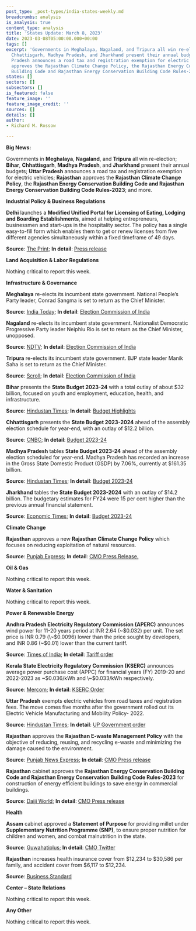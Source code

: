 ```yaml
---
post_type: _post-types/india-states-weekly.md
breadcrumbs: analysis
is_analysis: true
content_type: analysis
title: 'States Update: March 8, 2023'
date: 2023-03-08T05:00:00.000+00:00
tags: []
excerpt: 'Governments in Meghalaya, Nagaland, and Tripura all win re-election; Bihar,
  Chhattisgarh, Madhya Pradesh, and Jharkhand present their annual budgets; Uttar
  Pradesh announces a road tax and registration exemption for electric vehicles; Rajasthan
  approves the Rajasthan Climate Change Policy, the Rajasthan Energy Conservation
  Building Code and Rajasthan Energy Conservation Building Code Rules-2023; and more. '
states: []
sectors: []
subsectors: []
is_featured: false
feature_image: ''
feature_image_credit: ''
sources: []
details: []
author:
- Richard M. Rossow

---
```

**Big News:**

Governments in **Meghalaya**, **Nagaland**, and **Tripura** all win re-election; **Bihar**, **Chhattisgarh**, **Madhya** **Pradesh**, and **Jharkhand** present their annual budgets; **Uttar Pradesh** announces a road tax and registration exemption for electric vehicles; **Rajasthan** approves the **Rajasthan Climate Change Policy**, the **Rajasthan Energy Conservation Building Code and Rajasthan Energy Conservation Building Code Rules-2023**; and more.

**Industrial Policy & Business Regulations**

**Delhi** launches a **Modified Unified Portal for Licensing of Eating, Lodging and Boarding Establishments**, aimed at helping entrepreneurs, businessmen and start-ups in the hospitality sector. The policy has a single easy-to-fill form which enables them to get or renew licenses from five different agencies simultaneously within a fixed timeframe of 49 days.

**Source**: [The Print](https://theprint.in/india/boost-to-night-time-economy-delhi-lg-launches-single-window-portal-for-quick-licencing-of-eating-boarding-establishments/1407725/); **In detail**: [Press release](https://lg.delhi.gov.in/content/lt-governor-launches-modified-unified-portal-licensing-eating-lodging-and-boarding)

**Land Acquisition & Labor Regulations**

Nothing critical to report this week.

**Infrastructure & Governance**

**Meghalaya** re-elects its incumbent state government. National People’s Party leader, Conrad Sangma is set to return as the Chief Minister. 

**Source**: [India Today](https://www.indiatoday.in/india/story/conrad-sangma-reunites-with-allies-meghalaya-mlas-to-take-oath-today-5-points-2343049-2023-03-06); **In detail**: [Election Commission of India](https://results.eci.gov.in/ResultAcGenMar2023/partywiseresult-S15.htm)

**Nagaland** re-elects its incumbent state government. Nationalist Democratic Progressive Party leader Neiphiu Rio is set to return as the Chief Minister, unopposed. 

**Source**: [NDTV](https://www.ndtv.com/india-news/nagaland-set-for-oppositionless-government-all-parties-back-bjp-alliance-3837525); **In detail**: [Election Commission of India](https://results.eci.gov.in/ResultAcGenMar2023/partywiseresult-S17.htm?st=S17)

**Tripura** re-elects its incumbent state government. BJP state leader Manik Saha is set to return as the Chief Minister. 

**Source**: [Scroll](https://scroll.in/article/1045084/tripura-poll-results-in-28-charts-slim-victory-for-bjp-as-opposition-holds-ground); **In detail**: [Election Commission of India](https://results.eci.gov.in/ResultAcGenMar2023/partywiseresult-S23.htm?st=S23)

**Bihar** presents the **State Budget 2023-24** with a total outlay of about $32 billion, focused on youth and employment, education, health, and infrastructure. 

**Source**: [Hindustan Times](https://www.hindustantimes.com/cities/patna-news/with-2-62-lakh-cr-for-2023-24-bihar-budget-focuses-on-education-jobs-101677602920203.html); **In detail**: [Budget Highlights](https://state.bihar.gov.in/finance/cache/12/04-Mar-23/SHOW_DOCS/Budget%20Highlight%202023-24(latest%20news).pdf)

**Chhattisgarh** presents the **State Budget 2023-2024** ahead of the assembly election schedule for year-end, with an outlay of $12.2 billion. 

**Source**: [CNBC](https://www.cnbctv18.com/economy/chhattisgarh-budget-2023-34-bhupesh-baghel-youth-employment-jobs-farmers-loan-women-schemes-pension-education-infra-health-policies-taxes-16104711.htm); **In detail**: [Budget 2023-24](https://finance.cg.gov.in/budget_doc/main_budget.asp?year1=2023)

**Madhya Pradesh** tables **State Budget 2023-24** ahead of the assembly election scheduled for year-end. Madhya Pradesh has recorded an increase in the Gross State Domestic Product (GSDP) by 7.06%, currently at $161.35 billion. 

**Source**: [Hindustan Times](https://www.hindustantimes.com/cities/bhopal-news/madhya-pradesh-budget-2023-live-shivraj-chouhan-s-government-to-present-the-first-ebudget-101677645527134.html); **In detail**: [Budget 2023-24](https://finance.mp.gov.in/budget)

**Jharkhand** tables the **State Budget 2023-2024** with an outlay of $14.2 billion. The budgetary estimates for FY24 were 15 per cent higher than the previous annual financial statement. 

**Source**: [Economic Times](https://economictimes.indiatimes.com/news/economy/finance/jharkhand-govt-tables-rs-1-16-lakh-cr-budget-for-fy24-in-assembly/articleshow/98386487.cms); **In detail**: [Budget 2023-24](https://finance.jharkhand.gov.in/budget2023.aspx)

**Climate Change**

**Rajasthan** approves a new **Rajasthan Climate Change Policy** which focuses on reducing exploitation of natural resources.

**Source**: [Punjab Express](https://www.punjabnewsexpress.com/national/news/state-cabinet-approves-rajasthan-energy-conservation-building-code-201637); **In detail**: [CMO Press Release.](https://cmo.rajasthan.gov.in/pressreleasedetail/82886)

**Oil & Gas**

Nothing critical to report this week.

**Water & Sanitation**

Nothing critical to report this week.

**Power & Renewable Energy**

**Andhra Pradesh Electricity Regulatory Commission (APERC)** announces wind power for 11-20 years period at INR 2.64 (\~$0.032) per unit. The set price is INR 0.79 (\~$0.0096) lower than the price sought by developers, and INR 0.86 (\~$0.01) lower than the current tariff. 

**Source**: [Times of India](https://timesofindia.indiatimes.com/city/amaravati/aperc-fixes-wind-power-tariff-at-lower-slab/articleshow/98350142.cms); **In detail**: [Tariff order](https://aperc.gov.in/admin/upload/Windtarifforder.pdf)

**Kerala State Electricity Regulatory Commission (KSERC)** announces average power purchase cost (APPC) for financial years (FY) 2019-20 and 2022-2023 as \~$0.036/kWh and \~$0.033/kWh respectively. 

**Source**: [Mercom](https://mercomindia.com/kerala-regulator-sets-appc-fy23/); **In detail**: [KSERC Order](https://www.erckerala.org/orders/APPC%20Order%20dated%2023.02.2023.pdf)

**Uttar Pradesh** exempts electric vehicles from road taxes and registration fees. The move comes five months after the government rolled out its Electric Vehicle Manufacturing and Mobility Policy- 2022.

 **Source**: [Hindustan Times](https://www.hindustantimes.com/cities/lucknow-news/electric-vehicles-uttar-pradesh-government-issues-order-granting-road-tax-registration-fee-exemption-101677956469127.html); **In detail**: [UP Government order](https://acrobat.adobe.com/id/urn:aaid:sc:VA6C2:64682c8e-89bd-4013-b115-b1d8aa4915ac)

**Rajasthan** approves the **Rajasthan E-waste Management Policy** with the objective of reducing, reusing, and recycling e-waste and minimizing the damage caused to the environment. 

**Source**: [Punjab News Express](https://www.punjabnewsexpress.com/national/news/state-cabinet-approves-rajasthan-energy-conservation-building-code-201637); **In detail**: [CMO Press release](https://cmo.rajasthan.gov.in/pressreleasedetail/82886)

**Rajasthan** cabinet approves the **Rajasthan Energy Conservation Building Code and Rajasthan Energy Conservation Building Code Rules-2023** for construction of energy efficient buildings to save energy in commercial buildings. 

**Source**: [Daiji World](https://www.daijiworld.com/news/newsDisplay?newsID=1055851); **In detail**: [CMO Press release](https://cmo.rajasthan.gov.in/pressreleasedetail/82886)

**Health**

**Assam** cabinet approved a **Statement of Purpose** for providing millet under **Supplementary Nutrition Programme (SNP)**, to ensure proper nutrition for children and women, and combat malnutrition in the state.

**Source**: [Guwahatiplus](https://www.guwahatiplus.com/assam/assam-government-approves-sop-for-tackling-malnutrition); **In detail**: [CMO Twitter](https://twitter.com/himantabiswa/status/1628346580880461824)

**Rajasthan** increases health insurance cover from $12,234 to $30,586 per family, and accident cover from $6,117 to $12,234. 

**Source**: [Business Standard](https://www.business-standard.com/article/economy-policy/health-insurance-cover-increased-to-rs-25-00-000-per-family-in-rajasthan-123030201224_1.html)

**Center – State Relations**

Nothing critical to report this week.

**Any Other**

Nothing critical to report this week.